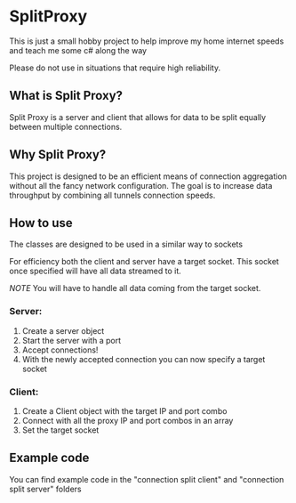 # SplitProxy
This is just a small hobby project to help improve my home internet speeds and teach me some c# along the way

Please do not use in situations that require high reliability.

## What is Split Proxy?
Split Proxy is a server and client that allows for data to be split equally between multiple connections.


## Why Split Proxy?
This project is designed to be an efficient means of connection aggregation without all the fancy network configuration.
The goal is to increase data throughput by combining all tunnels connection speeds.

## How to use
The classes are designed to be used in a similar way to sockets

For efficiency both the client and server have a target socket. 
This socket once specified will have all data streamed to it.

_NOTE_ You will have to handle all data coming from the target socket.


### Server:
1. Create a server object
2. Start the server with a port
3. Accept connections!
4. With the newly accepted connection you can now specify a target socket

### Client:
1. Create a Client object with the target IP and port combo
2. Connect with all the proxy IP and port combos in an array
3. Set the target socket

## Example code
You can find example code in the "connection split client" and "connection split server" folders

